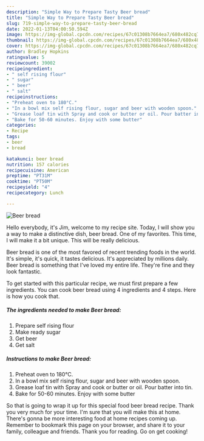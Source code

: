 ```yaml
---
description: "Simple Way to Prepare Tasty Beer bread"
title: "Simple Way to Prepare Tasty Beer bread"
slug: 719-simple-way-to-prepare-tasty-beer-bread
date: 2022-01-13T04:00:50.594Z
image: https://img-global.cpcdn.com/recipes/67c01308b7664ea7/680x482cq70/beer-bread-recipe-main-photo.jpg
thumbnail: https://img-global.cpcdn.com/recipes/67c01308b7664ea7/680x482cq70/beer-bread-recipe-main-photo.jpg
cover: https://img-global.cpcdn.com/recipes/67c01308b7664ea7/680x482cq70/beer-bread-recipe-main-photo.jpg
author: Bradley Hopkins
ratingvalue: 5
reviewcount: 39002
recipeingredient:
- " self rising flour"
- " sugar"
- " beer"
- " salt"
recipeinstructions:
- "Preheat oven to 180°C."
- "In a bowl mix self rising flour, sugar and beer with wooden spoon."
- "Grease loaf tin with Spray and cook or butter or oil. Pour batter into tin."
- "Bake for 50-60 minutes. Enjoy with some butter"
categories:
- Recipe
tags:
- beer
- bread

katakunci: beer bread 
nutrition: 157 calories
recipecuisine: American
preptime: "PT31M"
cooktime: "PT50M"
recipeyield: "4"
recipecategory: Lunch

---
```



![Beer bread](https://img-global.cpcdn.com/recipes/67c01308b7664ea7/680x482cq70/beer-bread-recipe-main-photo.jpg)

Hello everybody, it's Jim, welcome to my recipe site. Today, I will show you a way to make a distinctive dish, beer bread. One of my favorites. This time, I will make it a bit unique. This will be really delicious.



Beer bread is one of the most favored of recent trending foods in the world. It's simple, it's quick, it tastes delicious. It's appreciated by millions daily. Beer bread is something that I've loved my entire life. They're fine and they look fantastic.


To get started with this particular recipe, we must first prepare a few ingredients. You can cook beer bread using 4 ingredients and 4 steps. Here is how you cook that.

<!--inarticleads1-->

##### The ingredients needed to make Beer bread:

1. Prepare  self rising flour
1. Make ready  sugar
1. Get  beer
1. Get  salt




<!--inarticleads2-->

##### Instructions to make Beer bread:

1. Preheat oven to 180°C.
1. In a bowl mix self rising flour, sugar and beer with wooden spoon.
1. Grease loaf tin with Spray and cook or butter or oil. Pour batter into tin.
1. Bake for 50-60 minutes. Enjoy with some butter




So that is going to wrap it up for this special food beer bread recipe. Thank you very much for your time. I'm sure that you will make this at home. There's gonna be more interesting food at home recipes coming up. Remember to bookmark this page on your browser, and share it to your family, colleague and friends. Thank you for reading. Go on get cooking!
